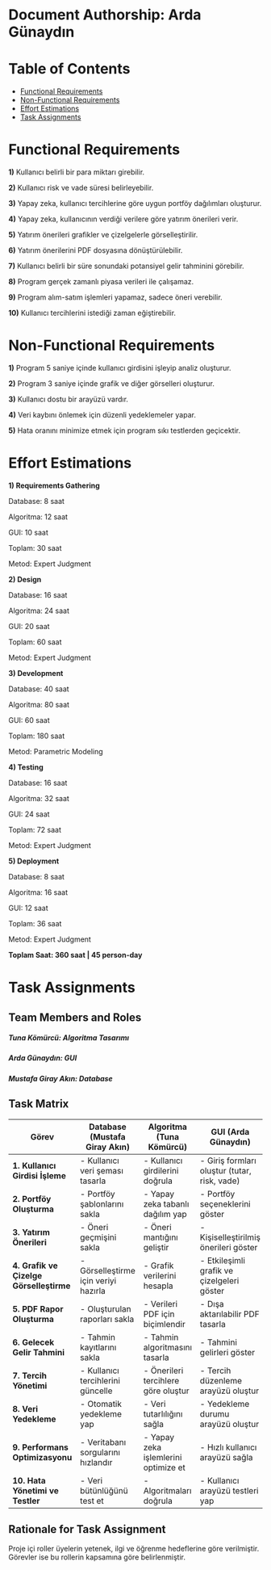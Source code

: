 # Document Authorship: Arda Günaydın

# Table of Contents


- [Functional Requirements](#functional-requirements)
- [Non-Functional Requirements](#non-functional-requirements)
- [Effort Estimations](#effort-estimations)
- [Task Assignments](#task-assignments)

# Functional Requirements

**1)**  Kullanıcı belirli bir para miktarı girebilir.

**2)**  Kullanıcı risk ve vade süresi belirleyebilir.

**3)**  Yapay zeka, kullanıcı tercihlerine göre uygun portföy dağılımları oluşturur.

**4)**  Yapay zeka, kullanıcının verdiği verilere göre yatırım önerileri verir.

**5)**  Yatırım önerileri grafikler ve çizelgelerle görselleştirilir.
 
**6)**  Yatırım önerilerini PDF dosyasına dönüştürülebilir.

**7)**  Kullanıcı belirli bir süre sonundaki potansiyel gelir tahminini görebilir.

**8)**  Program gerçek zamanlı piyasa verileri ile çalışamaz.

**9)**  Program alım-satım işlemleri yapamaz, sadece öneri verebilir.

**10)**  Kullanıcı tercihlerini istediği zaman eğiştirebilir.


# Non-Functional Requirements

**1)**  Program 5 saniye içinde kullanıcı girdisini işleyip analiz oluşturur.

**2)**  Program 3 saniye içinde grafik ve diğer görselleri oluşturur.

**3)**  Kullanıcı dostu bir arayüzü vardır.

**4)**  Veri kaybını önlemek için düzenli yedeklemeler yapar.

**5)**  Hata oranını minimize etmek için program sıkı testlerden geçicektir.

# Effort Estimations

**1) Requirements Gathering**

Database: 8 saat 

Algoritma: 12 saat

GUI: 10 saat

Toplam: 30 saat

Metod: Expert Judgment

**2) Design**

Database: 16 saat 

Algoritma: 24 saat

GUI: 20 saat

Toplam: 60 saat

Metod: Expert Judgment

**3) Development**

Database: 40 saat 

Algoritma: 80 saat

GUI: 60 saat

Toplam: 180 saat

Metod: Parametric Modeling

**4) Testing**

Database: 16 saat 

Algoritma: 32 saat

GUI: 24 saat

Toplam: 72 saat

Metod: Expert Judgment

**5) Deployment**

Database: 8 saat 

Algoritma: 16 saat

GUI: 12 saat

Toplam: 36 saat

Metod: Expert Judgment

**Toplam Saat: 360 saat | 45 person-day**


# Task Assignments

## Team Members and Roles

##### Tuna Kömürcü: Algoritma Tasarımı

##### Arda Günaydın: GUI

##### Mustafa Giray Akın: Database

## Task Matrix


| **Görev**                                    | **Database** (Mustafa Giray Akın)         | **Algoritma** (Tuna Kömürcü)          | **GUI** (Arda Günaydın)       |
|----------------------------------------------|----------------------------------|----------------------------------|----------------------------------|
| **1. Kullanıcı Girdisi İşleme**               | - Kullanıcı veri şeması tasarla  | - Kullanıcı girdilerini doğrula  | - Giriş formları oluştur (tutar, risk, vade) |
| **2. Portföy Oluşturma**                    | - Portföy şablonlarını sakla     | - Yapay zeka tabanlı dağılım yap | - Portföy seçeneklerini göster  |
| **3. Yatırım Önerileri**                    | - Öneri geçmişini sakla          | - Öneri mantığını geliştir       | - Kişiselleştirilmiş önerileri göster |
| **4. Grafik ve Çizelge Görselleştirme**     | - Görselleştirme için veriyi hazırla | - Grafik verilerini hesapla      | - Etkileşimli grafik ve çizelgeleri göster |
| **5. PDF Rapor Oluşturma**                  | - Oluşturulan raporları sakla    | - Verileri PDF için biçimlendir  | - Dışa aktarılabilir PDF tasarla |
| **6. Gelecek Gelir Tahmini**                | - Tahmin kayıtlarını sakla       | - Tahmin algoritmasını tasarla    | - Tahmini gelirleri göster      |
| **7. Tercih Yönetimi**                      | - Kullanıcı tercihlerini güncelle| - Önerileri tercihlere göre oluştur | - Tercih düzenleme arayüzü oluştur |
| **8. Veri Yedekleme**                       | - Otomatik yedekleme yap        | - Veri tutarlılığını sağla       | - Yedekleme durumu arayüzü oluştur |
| **9. Performans Optimizasyonu**             | - Veritabanı sorgularını hızlandır | - Yapay zeka işlemlerini optimize et | - Hızlı kullanıcı arayüzü sağla |
| **10. Hata Yönetimi ve Testler**            | - Veri bütünlüğünü test et       | - Algoritmaları doğrula          | - Kullanıcı arayüzü testleri yap |

##  Rationale for Task Assignment

Proje içi roller üyelerin yetenek, ilgi ve öğrenme hedeflerine göre verilmiştir. Görevler ise bu rollerin kapsamına göre belirlenmiştir.
